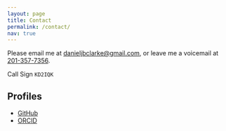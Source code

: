 ```yaml
---
layout: page
title: Contact
permalink: /contact/
nav: true
---
```


Please email me at <danieljbclarke@gmail.com>, or leave me a voicemail at [201-357-7356](tel:201-357-7356).

Call Sign `KD2IQK`

## Profiles

- [GitHub](https://github.com/u8sand)
- [ORCID](https://orcid.org/0000-0003-3471-7416)
